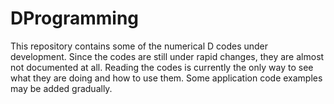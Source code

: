 # DProgramming
This repository contains some of the numerical D codes under development. Since the codes are still under rapid changes, they are almost not documented at all. Reading the codes is currently the only way to see what they are doing and how to use them. Some application code examples may be added gradually. 
